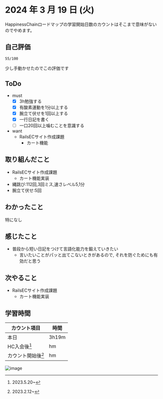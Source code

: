 # 2024 年 3 月 19 日 (火)
HappinessChainロードマップの学習開始日数のカウントはそこまで意味がないのでやめます。

## 自己評価
```
55/100
```
少し手動かせたのでこの評価です

## ToDo
- must
  - [x] 3h勉強する
  - [x] 有酸素運動を1分以上する
  - [x] 腕立て伏せを1回以上する
  - [x] 一行日記を書く
  - [ ] 一口20回以上噛むことを意識する
- want
  - RailsECサイト作成課題
    - カート機能

## 取り組んだこと
- RailsECサイト作成課題
  - カート機能実装
- 縄跳び:112回,3回ミス,速さレベル5,1分
- 腕立て伏せ:5回

## わかったこと
特になし

## 感じたこと
- 普段から短い日記をつけて言語化能力を鍛えていきたい
  - 言いたいことがパッと出てこないときがあるので, それを防ぐためにも有効だと思う

## 次やること
- RailsECサイト作成課題
  - カート機能実装

## 学習時間
|カウント項目|時間|
|----|----|
|本日 |3h19m|
|HC入会後[^1]|hm|
|カウント開始後[^2]|hm|

[^1]: 2023.5.20~
[^2]: 2023.2.12~

![image](https://github.com/nil-ramuda/daily_report/assets/94735931/6f7bcbe7-98ca-4cbb-a9a1-601c1a46fc94)
